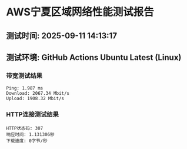 # AWS宁夏区域网络性能测试报告
## 测试时间: 2025-09-11 14:13:17
## 测试环境: GitHub Actions Ubuntu Latest (Linux)

### 带宽测试结果
```
Ping: 1.987 ms
Download: 2067.34 Mbit/s
Upload: 1908.32 Mbit/s
```

### HTTP连接测试结果
```
HTTP状态码: 307
响应时间: 1.131306秒
下载速度: 0字节/秒
```


